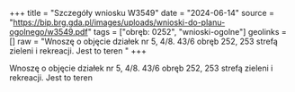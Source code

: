 +++
title = "Szczegóły wniosku W3549"
date = "2024-06-14"
source = "https://bip.brg.gda.pl/images/uploads/wnioski-do-planu-ogolnego/w3549.pdf"
tags = ["obręb: 0252", "wnioski-ogolne"]
geolinks = []
raw = "Wnoszę o objęcie działek nr 5, 4/8. 43/6 obręb 252, 253 strefą zieleni i rekreacji. Jest to teren  "
+++

Wnoszę o objęcie działek nr 5, 4/8. 43/6 obręb 252, 253 strefą zieleni i rekreacji. Jest to teren 



